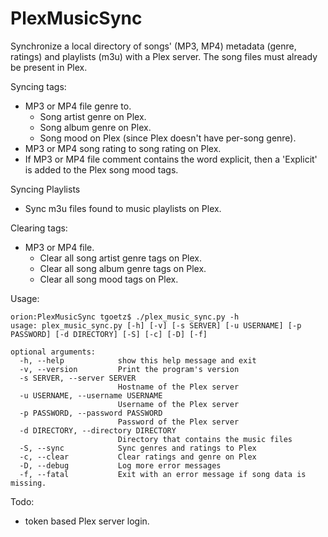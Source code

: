 # PlexMusicSync
Synchronize a local directory of songs' (MP3, MP4) metadata (genre, ratings) and playlists (m3u) with a Plex server. The song files must already be present in Plex.

Syncing tags:
- MP3 or MP4 file genre to.
    - Song artist genre on Plex.
    - Song album genre on Plex.
    - Song mood on Plex (since Plex doesn't have per-song genre).
- MP3 or MP4 song rating to song rating on Plex.
- If MP3 or MP4 file comment contains the word explicit, then a 'Explicit' is added to the Plex song mood tags.

Syncing Playlists
- Sync m3u files found to music playlists on Plex.

Clearing tags:
- MP3 or MP4 file.
    - Clear all song artist genre tags on Plex.
    - Clear all song album genre tags on Plex.
    - Clear all song mood tags on Plex.

Usage:
```
orion:PlexMusicSync tgoetz$ ./plex_music_sync.py -h
usage: plex_music_sync.py [-h] [-v] [-s SERVER] [-u USERNAME] [-p PASSWORD] [-d DIRECTORY] [-S] [-c] [-D] [-f]

optional arguments:
  -h, --help            show this help message and exit
  -v, --version         Print the program's version
  -s SERVER, --server SERVER
                        Hostname of the Plex server
  -u USERNAME, --username USERNAME
                        Username of the Plex server
  -p PASSWORD, --password PASSWORD
                        Password of the Plex server
  -d DIRECTORY, --directory DIRECTORY
                        Directory that contains the music files
  -S, --sync            Sync genres and ratings to Plex
  -c, --clear           Clear ratings and genre on Plex
  -D, --debug           Log more error messages
  -f, --fatal           Exit with an error message if song data is missing.
```

Todo:
- token based Plex server login.
